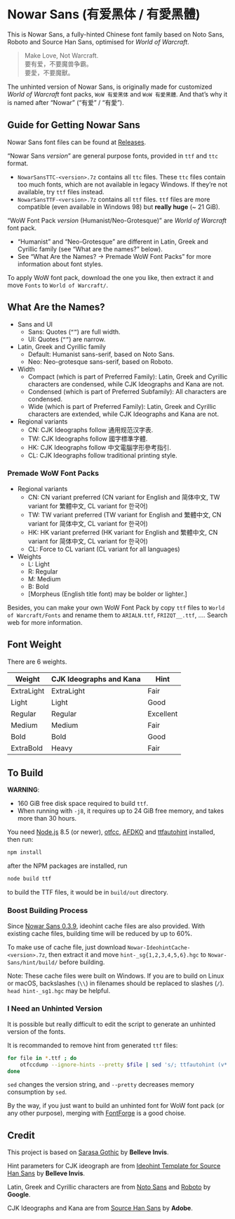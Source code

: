 # Nowar Sans (有爱黑体 / 有愛黑體)

This is Nowar Sans, a fully-hinted Chinese font family based on Noto Sans, Roboto and Source Han Sans, optimised for _World of Warcraft_.

> Make Love, Not Warcraft.<br>
> 要有爱，不要魔兽争霸。<br>
> 要愛，不要魔獸。

The unhinted version of Nowar Sans, is originally made for customized _World of Warcraft_ font packs, `WoW 有爱黑体` and `WoW 有愛黑體`. And that’s why it is named after “Nowar” (“有爱” / “有愛”).

## Guide for Getting Nowar Sans

Nowar Sans font files can be found at [Releases](https://github.com/CyanoHao/Nowar-Sans/releases).

“Nowar Sans _version_” are general purpose fonts, provided in `ttf` and `ttc` format.
- `NowarSansTTC-<version>.7z` contains all `ttc` files. These `ttc` files contain too much fonts, which are not available in legacy Windows. If they’re not available, try `ttf` files instead.
- `NowarSansTTF-<version>.7z` contains all `ttf` files. `ttf` files are more compatible (even available in Windows 98) but **really huge** (~ 21 GiB).

“WoW Font Pack _version_ (Humanist/Neo-Grotesque)” are _World of Warcraft_ font pack.
- “Humanist” and “Neo-Grotesque” are different in Latin, Greek and Cyrillic family (see “What are the names?” below).
- See “What Are the Names? → Premade WoW Font Packs” for more information about font styles.

To apply WoW font pack, download the one you like, then extract it and move `Fonts` to `World of Warcraft/`.

## What Are the Names?

- Sans and UI
  - Sans: Quotes (`“”`) are full width.
  - UI: Quotes (`“”`) are narrow.
- Latin, Greek and Cyrillic family
  - Default: Humanist sans-serif, based on Noto Sans.
  - Neo: Neo-grotesque sans-serif, based on Roboto.
- Width
  - Compact (which is part of Preferred Family): Latin, Greek and Cyrillic characters are condensed, while CJK Ideographs and Kana are not.
  - Condensed (which is part of Preferred Subfamily): All characters are condensed.
  - Wide (which is part of Preferred Family): Latin, Greek and Cyrillic characters are extended, while CJK Ideographs and Kana are not.
- Regional variants
  - CN: CJK Ideographs follow 通用规范汉字表.
  - TW: CJK Ideographs follow 國字標準字體.
  - HK: CJK Ideographs follow 中文電腦字形參考指引.
  - CL: CJK Ideographs follow traditional printing style.

### Premade WoW Font Packs

- Regional variants
  - CN: CN variant preferred (CN variant for English and 简体中文, TW variant for 繁體中文, CL variant for 한국어)
  - TW: TW variant preferred (TW variant for English and 繁體中文, CN variant for 简体中文, CL variant for 한국어)
  - HK: HK variant preferred (HK variant for English and 繁體中文, CN variant for 简体中文, CL variant for 한국어)
  - CL: Force to CL variant (CL variant for all languages)
- Weights
  - L: Light
  - R: Regular
  - M: Medium
  - B: Bold
  - [Morpheus (English title font) may be bolder or lighter.]

Besides, you can make your own WoW Font Pack by copy `ttf` files to `World of Warcraft/Fonts` and rename them to `ARIALN.ttf`, `FRIZQT__.ttf`, …. Search web for more information.

## Font Weight

There are 6 weights.

| Weight     | CJK Ideographs and Kana | Hint      |
| ---------- | ----------------------- | --------- |
| ExtraLight | ExtraLight              | Fair      |
| Light      | Light                   | Good      |
| Regular    | Regular                 | Excellent |
| Medium     | Medium                  | Fair      |
| Bold       | Bold                    | Good      |
| ExtraBold  | Heavy                   | Fair      |

## To Build

**WARNING**:
- 160 GiB free disk space required to build `ttf`.
- When running with `-j8`, it requires up to 24 GiB free memory, and takes more than 30 hours.

You need [Node.js](https://nodejs.org/en/) 8.5 (or newer), [otfcc](https://github.com/caryll/otfcc), [AFDKO](http://www.adobe.com/devnet/opentype/afdko.html) and [ttfautohint](https://www.freetype.org/ttfautohint) installed, then run:

```bash
npm install
```

after the NPM packages are installed, run

```bash
node build ttf
```

to build the TTF files, it would be in `build/out` directory.

<!-- To build TTC, type

```bash
node build ttc
```

instead, the files would be in `build/ttc` directory. -->

### Boost Building Process

Since [Nowar Sans 0.3.9](https://github.com/CyanoHao/Nowar-Sans/releases/tag/v0.3.9), ideohint cache files are also provided. With existing cache files, building time will be reduced by up to 60%.

To make use of cache file, just download `Nowar-IdeohintCache-<version>.7z`, then extract it and move `hint-_sg{1,2,3,4,5,6}.hgc` to `Nowar-Sans/hint/build/` before building.

Note: These cache files were built on Windows. If you are to build on Linux or macOS, backslashes (`\\`) in filenames should be replaced to slashes (`/`). `head hint-_sg1.hgc` may be helpful.

### I Need an Unhinted Version

It is possible but really difficult to edit the script to generate an unhinted version of the fonts.

It is recommanded to remove hint from generated `ttf` files:

```bash
for file in *.ttf ; do
    otfccdump --ignore-hints --pretty $file | sed 's/; ttfautohint (v*.*)//' | otfccbuild -o $file -O3
done
```

`sed` changes the version string, and `--pretty` decreases memory consumption by `sed`.

By the way, if you just want to build an unhinted font for WoW font pack (or any other purpose), merging with [FontForge](https://fontforge.github.io/) is a good choise.

## Credit

This project is based on [Sarasa Gothic](https://github.com/be5invis/Sarasa-Gothic) by **Belleve Invis**.

Hint parameters for CJK ideograph are from [Ideohint Template for Source Han Sans](https://github.com/be5invis/source-han-sans-ttf) by **Belleve Invis**.

Latin, Greek and Cyrillic characters are from [Noto Sans](https://github.com/googlei18n/noto-fonts) and [Roboto](https://github.com/google/roboto) by **Google**.

CJK Ideographs and Kana are from [Source Han Sans](https://github.com/adobe-fonts/source-han-sans) by **Adobe**.
